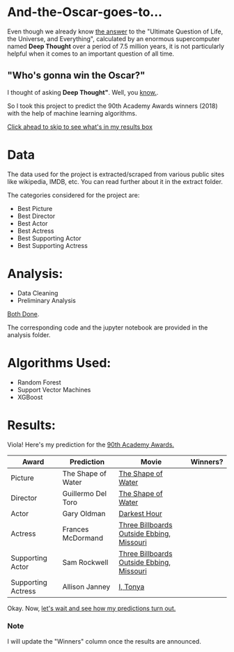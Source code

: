 # And-the-Oscar-goes-to...

Even though we already know [the answer](https://www.youtube.com/watch?v=aboZctrHfK8) to the "Ultimate Question of Life, the Universe, and Everything", calculated by an enormous supercomputer named __Deep Thought__ over a period of 7.5 million years, it is not particularly helpful when it comes to an important question of all time.

## "Who's gonna win the Oscar?"
  
I thought of asking __Deep Thought"__. Well, you [know.](https://www.youtube.com/watch?v=ucKnpvPaAeM).

So I took this project to predict the 90th Academy Awards winners (2018) with the help of machine learning algorithms. 

[Click ahead to skip to see what's in my results box](https://www.youtube.com/watch?v=f9ypxDxlK0c)

# Data

The data used for the project is extracted/scraped from various public sites like wikipedia, IMDB, etc.
You can read further about it in the extract folder.

The categories considered for the project are:
* Best Picture
* Best Director
* Best Actor
* Best Actress
* Best Supporting Actor
* Best Supporting Actress


# Analysis:

* Data Cleaning 
* Preliminary Analysis 

[Both Done](https://www.youtube.com/watch?v=0tJGk4ofc18).

The corresponding code and the jupyter notebook are provided in the analysis folder.

# Algorithms Used:

* Random Forest
* Support Vector Machines
* XGBoost


# Results:
Viola! Here's my prediction for the [90th Academy Awards.](http://oscar.go.com/)


Award | Prediction | Movie | Winners? 
------| ---------- | ----- | ----------------
Picture | The Shape of Water | [The Shape of Water](https://www.youtube.com/watch?v=uiA4B5Y63IQ) | 
Director | Guillermo Del Toro | [The Shape of Water](https://www.youtube.com/watch?v=uiA4B5Y63IQ)
Actor | Gary Oldman | [Darkest Hour](http://www.youtube.com/watch?v=LtJ60u7SUSw) | 
Actress | Frances McDormand | [Three Billboards Outside Ebbing, Missouri](https://www.youtube.com/watch?v=Jit3YhGx5pU)|
Supporting Actor | Sam Rockwell | [Three Billboards Outside Ebbing, Missouri](https://www.youtube.com/watch?v=Jit3YhGx5pU) |
Supporting Actress | Allison Janney | [I, Tonya](https://www.youtube.com/watch?v=OXZQ5DfSAAc)|

Okay. Now, [let's wait and see how my predictions turn out.](https://www.youtube.com/watch?v=D_aQupiaCSA)


### Note
I will update the "Winners" column once the results are announced. 


















